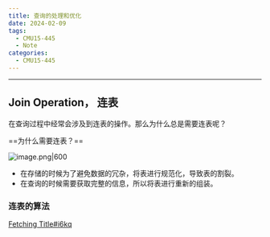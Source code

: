```yaml
---
title: 查询的处理和优化
date: 2024-02-09
tags:
  - CMU15-445
  - Note
categories:
  - CMU15-445
---
```

---

##   Join Operation， 连表

在查询过程中经常会涉及到连表的操作。那么为什么总是需要连表呢？

==为什么需要连表？==

![image.png|600](https://weijiale.oss-cn-shanghai.aliyuncs.com/picgo/20240209151410.png)

- 在存储的时候为了避免数据的冗杂，将表进行规范化，导致表的割裂。
- 在查询的时候需要获取完整的信息，所以将表进行重新的组装。

### 连表的算法

[Fetching Title#i6kq](https://weijiale.oss-cn-shanghai.aliyuncs.com/picgo/show.mp4)